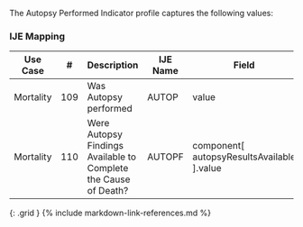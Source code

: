 The Autopsy Performed Indicator profile captures the following values:
### IJE Mapping

| **Use Case** |  **#**   |  **Description**  | **IJE Name**  |  **Field**  |  **Type**  | **Value Set/Comments**  |
| :---------: | --------------- | ------------ | ------------- | ---------- | ---------- | -------------- |
| Mortality | 109 | Was Autopsy performed | AUTOP | value |codeable |[ValueSetYesNoUnknownVitalRecords] |
| Mortality | 110 | Were Autopsy Findings Available to Complete the Cause of Death? | AUTOPF | component[ autopsyResultsAvailable ].value |codeable |[ValueSetYesNoUnknownNotApplicableVitalRecords] |
{: .grid }
{% include markdown-link-references.md %}
